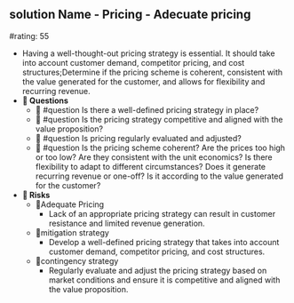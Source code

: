 ## solution Name - Pricing - Adecuate pricing
#rating: 55
- Having a well-thought-out pricing strategy is essential. It should take into account customer demand, competitor pricing, and cost structures;Determine if the pricing scheme is coherent, consistent with the value generated for the customer, and allows for flexibility and recurring revenue.
- **💭 Questions**
  - 💭 #question Is there a well-defined pricing strategy in place?
  - 💭 #question Is the pricing strategy competitive and aligned with the value proposition?
  - 💭 #question Is pricing regularly evaluated and adjusted?
  - 💭 #question Is the pricing scheme coherent? Are the prices too high or too low? Are they consistent with the unit economics? Is there flexibility to adapt to different circumstances? Does it generate recurring revenue or one-off? Is it according to the value generated for the customer?
- **🚨 Risks**
  - 🚨Adequate Pricing
    - Lack of an appropriate pricing strategy can result in customer resistance and limited revenue generation.
  - 🚨mitigation strategy
    - Develop a well-defined pricing strategy that takes into account customer demand, competitor pricing, and cost structures.
  - 🚨contingency strategy
    - Regularly evaluate and adjust the pricing strategy based on market conditions and ensure it is competitive and aligned with the value proposition.


